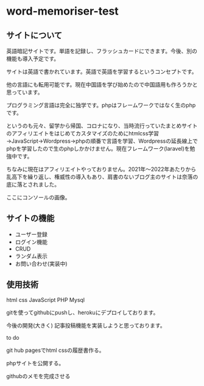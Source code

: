 
# word-memoriser-test


<h2>サイトについて</h2>

英語暗記サイトです。単語を記録し、フラッシュカードにできます。今後、別の機能も導入予定です。

サイトは英語で書かれています。英語で英語を学習するというコンセプトです。

他の言語にも転用可能です。現在中国語を学び始めたので中国語用も作ろうかと思っています。

プログラミング言語は完全に独学です。phpはフレームワークではなく生のphpです。


というのも元々、留学から帰国、コロナになり、当時流行っていたまとめサイトのアフィリエイトをはじめてカスタマイズのためにhtmlcss学習→JavaScript→Wordpress→phpの順番で言語を学習、Wordpressの延長線上でphpを学習したので生のphpしかかけません。現在フレームワーク(laravel)を勉強中です。

ちなみに現在はアフィリエイトやっておりません。2021年〜2022年あたりから乱高下を繰り返し、権威性の導入もあり、肩書のないブログ主のサイトは奈落の底に落とされました。

ここにコンソールの画像。


<h2>サイトの機能</h2>

<ul>
  <li>ユーザー登録</li>
  <li>ログイン機能</li>
  <li>CRUD</li>
  <li>ランダム表示</li>
  <li>お問い合わせ(実装中)</li>
</ul>


<h2>使用技術</h2>
html
css
JavaScript
PHP
Mysql

gitを使ってgithubにpushし、herokuにデプロイしております。


今後の開発(大きく)
記事投稿機能を実装しようと思っております。



to do

git hub pagesでhtml cssの履歴書作る。


phpサイトを公開する。

githubのメモを完成させる

